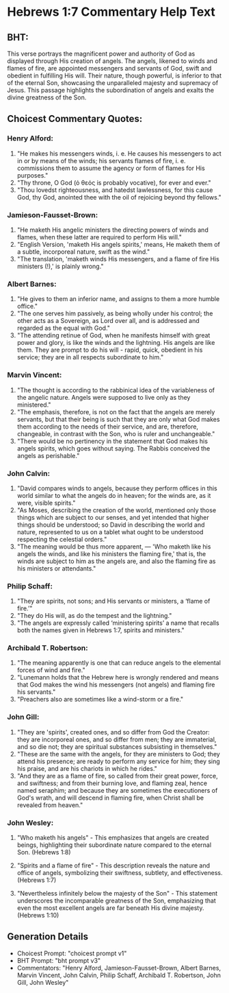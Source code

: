 # Hebrews 1:7 Commentary Help Text

## BHT:
This verse portrays the magnificent power and authority of God as displayed through His creation of angels. The angels, likened to winds and flames of fire, are appointed messengers and servants of God, swift and obedient in fulfilling His will. Their nature, though powerful, is inferior to that of the eternal Son, showcasing the unparalleled majesty and supremacy of Jesus. This passage highlights the subordination of angels and exalts the divine greatness of the Son.

## Choicest Commentary Quotes:
### Henry Alford:
1. "He makes his messengers winds, i. e. He causes his messengers to act in or by means of the winds; his servants flames of fire, i. e. commissions them to assume the agency or form of flames for His purposes."
2. "Thy throne, O God (ὁ θεός is probably vocative), for ever and ever."
3. "Thou lovedst righteousness, and hatedst lawlessness, for this cause God, thy God, anointed thee with the oil of rejoicing beyond thy fellows."

### Jamieson-Fausset-Brown:
1. "He maketh His angelic ministers the directing powers of winds and flames, when these latter are required to perform His will."
2. "English Version, 'maketh His angels spirits,' means, He maketh them of a subtle, incorporeal nature, swift as the wind."
3. "The translation, 'maketh winds His messengers, and a flame of fire His ministers (!),' is plainly wrong."

### Albert Barnes:
1. "He gives to them an inferior name, and assigns to them a more humble office."
2. "The one serves him passively, as being wholly under his control; the other acts as a Sovereign, as Lord over all, and is addressed and regarded as the equal with God."
3. "The attending retinue of God, when he manifests himself with great power and glory, is like the winds and the lightning. His angels are like them. They are prompt to do his will - rapid, quick, obedient in his service; they are in all respects subordinate to him."

### Marvin Vincent:
1. "The thought is according to the rabbinical idea of the variableness of the angelic nature. Angels were supposed to live only as they ministered."
2. "The emphasis, therefore, is not on the fact that the angels are merely servants, but that their being is such that they are only what God makes them according to the needs of their service, and are, therefore, changeable, in contrast with the Son, who is ruler and unchangeable."
3. "There would be no pertinency in the statement that God makes his angels spirits, which goes without saying. The Rabbis conceived the angels as perishable."

### John Calvin:
1. "David compares winds to angels, because they perform offices in this world similar to what the angels do in heaven; for the winds are, as it were, visible spirits."
2. "As Moses, describing the creation of the world, mentioned only those things which are subject to our senses, and yet intended that higher things should be understood; so David in describing the world and nature, represented to us on a tablet what ought to be understood respecting the celestial orders."
3. "The meaning would be thus more apparent, — 'Who maketh like his angels the winds, and like his ministers the flaming fire,' that is, the winds are subject to him as the angels are, and also the flaming fire as his ministers or attendants."

### Philip Schaff:
1. "They are spirits, not sons; and His servants or ministers, a ‘flame of fire.’" 
2. "They do His will, as do the tempest and the lightning." 
3. "The angels are expressly called ‘ministering spirits’ a name that recalls both the names given in Hebrews 1:7, spirits and ministers."

### Archibald T. Robertson:
1. "The meaning apparently is one that can reduce angels to the elemental forces of wind and fire."
2. "Lunemann holds that the Hebrew here is wrongly rendered and means that God makes the wind his messengers (not angels) and flaming fire his servants."
3. "Preachers also are sometimes like a wind-storm or a fire."

### John Gill:
1. "They are 'spirits', created ones, and so differ from God the Creator: they are incorporeal ones, and so differ from men; they are immaterial, and so die not; they are spiritual substances subsisting in themselves." 
2. "These are the same with the angels, for they are ministers to God; they attend his presence; are ready to perform any service for him; they sing his praise, and are his chariots in which he rides."
3. "And they are as a flame of fire, so called from their great power, force, and swiftness; and from their burning love, and flaming zeal, hence named seraphim; and because they are sometimes the executioners of God's wrath, and will descend in flaming fire, when Christ shall be revealed from heaven."

### John Wesley:
1. "Who maketh his angels" - This emphasizes that angels are created beings, highlighting their subordinate nature compared to the eternal Son. (Hebrews 1:8)

2. "Spirits and a flame of fire" - This description reveals the nature and office of angels, symbolizing their swiftness, subtlety, and effectiveness. (Hebrews 1:7)

3. "Nevertheless infinitely below the majesty of the Son" - This statement underscores the incomparable greatness of the Son, emphasizing that even the most excellent angels are far beneath His divine majesty. (Hebrews 1:10)


## Generation Details
- Choicest Prompt: "choicest prompt v1"
- BHT Prompt: "bht prompt v3"
- Commentators: "Henry Alford, Jamieson-Fausset-Brown, Albert Barnes, Marvin Vincent, John Calvin, Philip Schaff, Archibald T. Robertson, John Gill, John Wesley"
